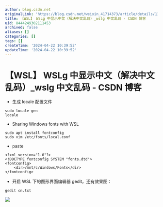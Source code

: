 ```yaml
---
author: blog.csdn.net
originalLink: 'https://blog.csdn.net/weixin_41714373/article/details/119519589'
title: 【WSL】 WSLg 中显示中文（解决中文乱码）_wslg 中文乱码 - CSDN 博客
uid: 8444249302111453
archived: false
aliases: []
categories: []
tags: []
createTime: '2024-04-22 10:39:52'
updateTime: '2024-04-22 10:39:52'
---
```


# 【WSL】 WSLg 中显示中文（解决中文乱码）_wslg 中文乱码 - CSDN 博客

- 生成 locale 配置文件

```plain
sudo locale-gen
locale

```

- Sharing Windows fonts with WSL

```plain
sudo apt install fontconfig
sudo vim /etc/fonts/local.conf

```

- paste

```plain
<?xml version="1.0"?>
<!DOCTYPE fontconfig SYSTEM "fonts.dtd">
<fontconfig>
    <dir>/mnt/c/Windows/Fonts</dir>
</fontconfig>

```

- 开启 WSL 下的图形界面编辑器 gedit，还有效果图：

```plain
gedit cn.txt

```

![](https://img-blog.csdnimg.cn/655f24dada204c2e90f4ed5164adc2a6.png)
